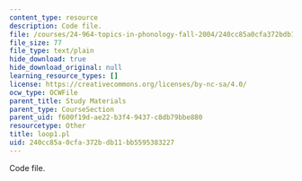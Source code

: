 ```yaml
---
content_type: resource
description: Code file.
file: /courses/24-964-topics-in-phonology-fall-2004/240cc85a0cfa372bdb11bb5595383227_loop1.pl
file_size: 77
file_type: text/plain
hide_download: true
hide_download_original: null
learning_resource_types: []
license: https://creativecommons.org/licenses/by-nc-sa/4.0/
ocw_type: OCWFile
parent_title: Study Materials
parent_type: CourseSection
parent_uid: f600f19d-ae22-b3f4-9437-c8db79bbe880
resourcetype: Other
title: loop1.pl
uid: 240cc85a-0cfa-372b-db11-bb5595383227
---
```

Code file.